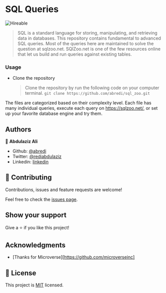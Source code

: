 # SQL Queries
![Hireable](https://cdn.rawgit.com/hiendv/hireable/master/styles/default/yes.svg)

> SQL is a standard language for storing, manipulating, and retrieving data in databases. 
> This repository contains fundamental to advanced SQL queries. Most of the queries here are maintained to solve the question at sqlzoo.net. SQlZoo.net is one of the few resources online that let us build and run queries against existing tables.


### Usage
- Clone the repository
  > Clone the repository by run the following code on your computer terminal.
  `git clone https://github.com/abredi/sql_zoo.git`

The files are categorized based on their complexity level. Each file has many individual queries, execute each query on https://sqlzoo.net/, or set up your favorite database engine and try them.

## Authors

👤 **Abdulaziz Ali**

- Github: [@abredi](https://github.com/abredi)
- Twitter: [@rediabdulaziz](https://twitter.com/rediabdulaziz)
- Linkedin: [linkedin](https://www.linkedin.com/in/abdulazizrediali/)


## 🤝 Contributing

Contributions, issues and feature requests are welcome!

Feel free to check the [issues page](issues/).

## Show your support

Give a ⭐️ if you like this project!

## Acknowledgments

- [Thanks for Microverse][https://github.com/microverseinc]
## 📝 License

This project is [MIT](LICENSE) licensed.
